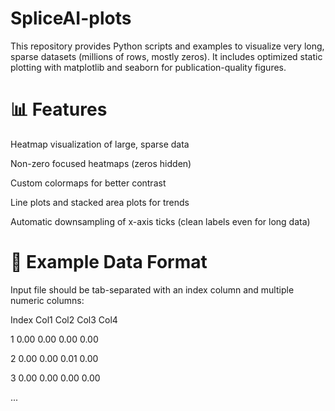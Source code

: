 # SpliceAI-plots

This repository provides Python scripts and examples to visualize very long, sparse datasets (millions of rows, mostly zeros).
It includes optimized static plotting with matplotlib and seaborn for publication-quality figures.

# 📊 Features

Heatmap visualization of large, sparse data

Non-zero focused heatmaps (zeros hidden)

Custom colormaps for better contrast

Line plots and stacked area plots for trends

Automatic downsampling of x-axis ticks (clean labels even for long data)


# 📂 Example Data Format

Input file should be tab-separated with an index column and multiple numeric columns:

Index   Col1   Col2   Col3   Col4

1       0.00   0.00   0.00   0.00

2       0.00   0.00   0.01   0.00

3       0.00   0.00   0.00   0.00

...
